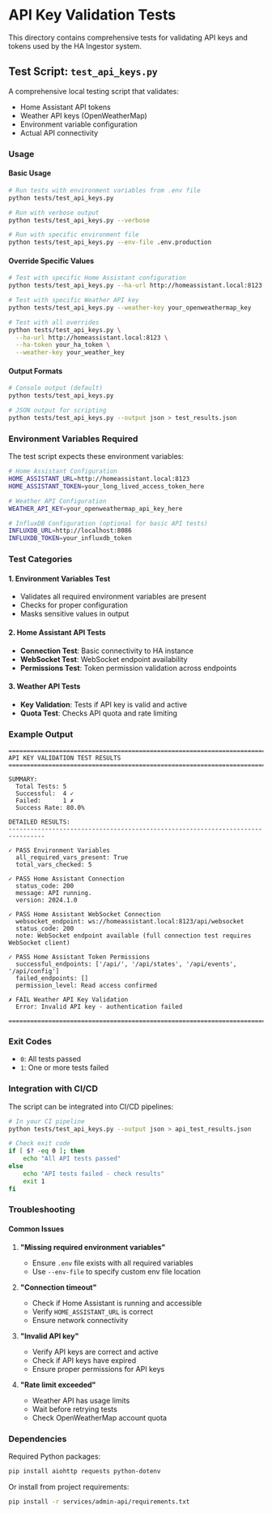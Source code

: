 # API Key Validation Tests

This directory contains comprehensive tests for validating API keys and tokens used by the HA Ingestor system.

## Test Script: `test_api_keys.py`

A comprehensive local testing script that validates:
- Home Assistant API tokens
- Weather API keys (OpenWeatherMap)
- Environment variable configuration
- Actual API connectivity

### Usage

#### Basic Usage
```bash
# Run tests with environment variables from .env file
python tests/test_api_keys.py

# Run with verbose output
python tests/test_api_keys.py --verbose

# Run with specific environment file
python tests/test_api_keys.py --env-file .env.production
```

#### Override Specific Values
```bash
# Test with specific Home Assistant configuration
python tests/test_api_keys.py --ha-url http://homeassistant.local:8123 --ha-token your_token_here

# Test with specific Weather API key
python tests/test_api_keys.py --weather-key your_openweathermap_key

# Test with all overrides
python tests/test_api_keys.py \
  --ha-url http://homeassistant.local:8123 \
  --ha-token your_ha_token \
  --weather-key your_weather_key
```

#### Output Formats
```bash
# Console output (default)
python tests/test_api_keys.py

# JSON output for scripting
python tests/test_api_keys.py --output json > test_results.json
```

### Environment Variables Required

The test script expects these environment variables:

```bash
# Home Assistant Configuration
HOME_ASSISTANT_URL=http://homeassistant.local:8123
HOME_ASSISTANT_TOKEN=your_long_lived_access_token_here

# Weather API Configuration  
WEATHER_API_KEY=your_openweathermap_api_key_here

# InfluxDB Configuration (optional for basic API tests)
INFLUXDB_URL=http://localhost:8086
INFLUXDB_TOKEN=your_influxdb_token
```

### Test Categories

#### 1. Environment Variables Test
- Validates all required environment variables are present
- Checks for proper configuration
- Masks sensitive values in output

#### 2. Home Assistant API Tests
- **Connection Test**: Basic connectivity to HA instance
- **WebSocket Test**: WebSocket endpoint availability  
- **Permissions Test**: Token permission validation across endpoints

#### 3. Weather API Tests
- **Key Validation**: Tests if API key is valid and active
- **Quota Test**: Checks API quota and rate limiting

### Example Output

```
================================================================================
API KEY VALIDATION TEST RESULTS
================================================================================

SUMMARY:
  Total Tests: 5
  Successful:  4 ✓
  Failed:      1 ✗
  Success Rate: 80.0%

DETAILED RESULTS:
--------------------------------------------------------------------------------

✓ PASS Environment Variables
  all_required_vars_present: True
  total_vars_checked: 5

✓ PASS Home Assistant Connection
  status_code: 200
  message: API running.
  version: 2024.1.0

✓ PASS Home Assistant WebSocket Connection
  websocket_endpoint: ws://homeassistant.local:8123/api/websocket
  status_code: 200
  note: WebSocket endpoint available (full connection test requires WebSocket client)

✓ PASS Home Assistant Token Permissions
  successful_endpoints: ['/api/', '/api/states', '/api/events', '/api/config']
  failed_endpoints: []
  permission_level: Read access confirmed

✗ FAIL Weather API Key Validation
  Error: Invalid API key - authentication failed

================================================================================
```

### Exit Codes

- `0`: All tests passed
- `1`: One or more tests failed

### Integration with CI/CD

The script can be integrated into CI/CD pipelines:

```bash
# In your CI pipeline
python tests/test_api_keys.py --output json > api_test_results.json

# Check exit code
if [ $? -eq 0 ]; then
    echo "All API tests passed"
else
    echo "API tests failed - check results"
    exit 1
fi
```

### Troubleshooting

#### Common Issues

1. **"Missing required environment variables"**
   - Ensure `.env` file exists with all required variables
   - Use `--env-file` to specify custom env file location

2. **"Connection timeout"**
   - Check if Home Assistant is running and accessible
   - Verify `HOME_ASSISTANT_URL` is correct
   - Ensure network connectivity

3. **"Invalid API key"**
   - Verify API keys are correct and active
   - Check if API keys have expired
   - Ensure proper permissions for API keys

4. **"Rate limit exceeded"**
   - Weather API has usage limits
   - Wait before retrying tests
   - Check OpenWeatherMap account quota

### Dependencies

Required Python packages:
```bash
pip install aiohttp requests python-dotenv
```

Or install from project requirements:
```bash
pip install -r services/admin-api/requirements.txt
```
